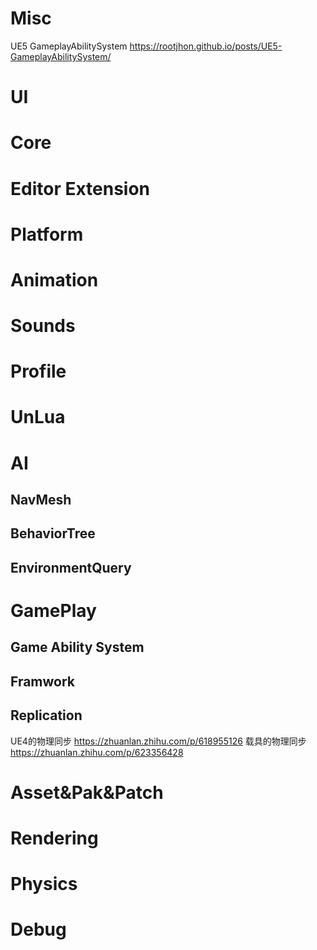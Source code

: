 # Misc

UE5 GameplayAbilitySystem https://rootjhon.github.io/posts/UE5-GameplayAbilitySystem/

# UI

# Core

# Editor Extension

# Platform

# Animation

# Sounds

# Profile

# UnLua

# AI

## NavMesh

## BehaviorTree

## EnvironmentQuery

# GamePlay

## Game Ability System

## Framwork

## Replication

UE4的物理同步  https://zhuanlan.zhihu.com/p/618955126
载具的物理同步  https://zhuanlan.zhihu.com/p/623356428

# Asset&Pak&Patch

# Rendering

# Physics

# Debug

